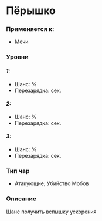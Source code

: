 # Пёрышко

### Применяется к:

* Мечи

### Уровни&#x20;

#### _1:_&#x20;

* Шанс: %
* Перезарядка:  сек.

#### _2:_

* Шанс: %
* Перезарядка:  сек.&#x20;

#### _3:_&#x20;

* Шанс: %
* Перезарядка:  сек.

### Тип чар

* Атакующие; Убийство Мобов

### Описание&#x20;

Шанс получить вспышку ускорения&#x20;
